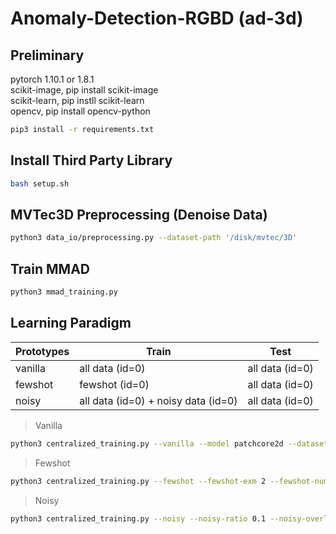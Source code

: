 # Anomaly-Detection-RGBD (ad-3d)
## Preliminary  

pytorch 1.10.1 or 1.8.1\
scikit-image, pip install scikit-image\
scikit-learn, pip instll scikit-learn\
opencv, pip install opencv-python

```bash
pip3 install -r requirements.txt
```

## Install Third Party Library
```bash
bash setup.sh
```

## MVTec3D Preprocessing (Denoise Data)
```bash
python3 data_io/preprocessing.py --dataset-path '/disk/mvtec/3D'
```

## Train MMAD
```bash
python3 mmad_training.py
```

## Learning Paradigm
| Prototypes | Train | Test |
| ------ | -------|------ |
| vanilla |all data (id=0) | all data (id=0) 
| fewshot | fewshot (id=0) | all data (id=0) |
| noisy | all data (id=0) + noisy data (id=0) | all data (id=0)|



> Vanilla
```bash
python3 centralized_training.py --vanilla --model patchcore2d --dataset mvtec2d --chosen-train-task-ids 0 --chosen-test-task-id 0 --coreset-sampling-ratio 0.001 -g 1
```

> Fewshot
```bash
python3 centralized_training.py --fewshot --fewshot-exm 2 --fewshot-num-dg 4 --model patchcore2d --dataset mvtec2d --chosen-train-task-ids 0 --chosen-test-task-id 0 --coreset-sampling-ratio 1 -g 1
```

> Noisy
```bash
python3 centralized_training.py --noisy --noisy-ratio 0.1 --noisy-overlap --model patchcore2d --dataset mvtec2d --chosen-train-task-ids 0 --chosen-test-task-id 1 --coreset-sampling-ratio 0.001 -g 1
```

